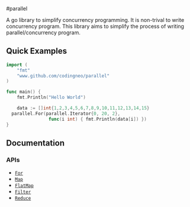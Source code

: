 #parallel

A go library to simplify concurrency programming. It is non-trival to write 
concurrency program. This library aims to simplify the process of writing 
parallel/concurrency program.

## Quick Examples

```go
import (
	"fmt"
	"www.github.com/codingneo/parallel"
)

func main() {
	fmt.Println("Hello World")

	data := []int{1,2,3,4,5,6,7,8,9,10,11,12,13,14,15}
  parallel.For(parallel.Iterator{0, 20, 2},
                func(i int) { fmt.Println(data[i]) })
}
```

## Documentation

### APIs
* [`For`](#For)
* [`Map`](#Map)
* [`FlatMap`](#FlatMap)
* [`Filter`](#Filter)
* [`Reduce`](#Reduce)
